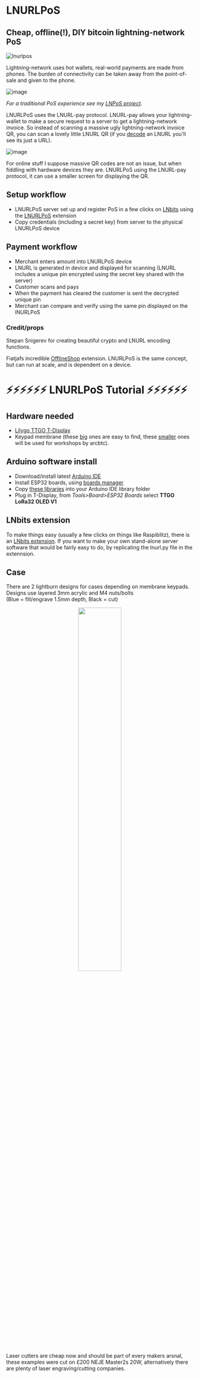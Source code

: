 # LNURLPoS
## Cheap, offline(!), DIY bitcoin lightning-network PoS

![lnurlpos](https://user-images.githubusercontent.com/33088785/134704675-0db75723-3da9-430d-b5fa-738880961305.png)


Lightning-network uses hot wallets, real-world payments are made from phones. The burden of connectivity can be taken away from the point-of-sale and given to the phone.


![image](https://user-images.githubusercontent.com/33088785/134652952-cf5c95ac-afc2-4175-8d09-a983c3f066bc.png)

<i>For a traditional PoS experience see my <a href="https://github.com/arcbtc/LNPoS">LNPoS project</a>.</i>

LNURLPoS uses the LNURL-pay protocol. LNURL-pay allows your lightning-wallet to make a secure request to a server to get a lightning-network invoice. So instead of scanning a massive ugly lightning-network invoice QR, you can scan a lovely little LNURL QR (if you <a href="https://lnurl.fiatjaf.com/codec/">decode</a> an LNURL you'll see its just a URL).  

![image](https://user-images.githubusercontent.com/33088785/134657379-bd9e18f0-0289-498b-a1fc-c084c60e64e3.png)

For online stuff I suppose massive QR codes are not an issue, but when fiddling with hardware devices they are. LNURLPoS using the LNURL-pay protocol, it can use a smaller screen for displaying the QR.

## Setup workflow

* LNURLPoS server set up and register PoS in a few clicks on <a href="https://github.com/lnbits/lnbits/">LNbits</a> using the <a href="https://github.com/lnbits/lnbits/tree/master/lnbits/extensions/lnurlpos">LNURLPoS</a> extension 
* Copy credentials (including a secret key) from server to the physical LNURLPoS device

## Payment workflow

* Merchant enters amount into LNURLPoS device
* LNURL is generated in device and displayed for scanning (LNURL includes a unique pin encrypted using the secret key shared with the server)
* Customer scans and pays
* When the payment has cleared the customer is sent the decrypted unique pin
* Merchant can compare and verify using the same pin displayed on the lNURLPoS

### Credit/props

Stepan Snigerev for creating beautiful crypto and LNURL encoding functions.

Fiatjafs incredible <a href="https://github.com/lnbits/lnbits/tree/master/lnbits/extensions/offlineshop">OfflineShop</a> extension. LNURLPoS is the same concept, but can run at scale, and is dependent on a device. 

# ⚡⚡⚡⚡⚡⚡ LNURLPoS Tutorial ⚡⚡⚡⚡⚡⚡

## Hardware needed

* <a href="https://www.aliexpress.com/item/33048962331.html">Lilygo TTGO T-Display</a>
* Keypad membrane (these <a href="https://www.aliexpress.com/item/32812109541.html">big</a> ones are easy to find, these <a href="https://www.aliexpress.com/item/1005003263865347.html">smaller</a> ones will be used for workshops by arcbtc).

## Arduino software install

* Download/install latest <a href="https://www.arduino.cc/en/software">Arduino IDE</a>
* Install ESP32 boards, using <a href="https://docs.espressif.com/projects/arduino-esp32/en/latest/installing.html#installing-using-boards-manager">boards manager</a>
* Copy <a href="https://github.com/arcbtc/LNURLPoS/tree/main/LNURLPoS/libraries">these libraries</a> into your Arduino IDE library folder
* Plug in T-Display, from *Tools>Board>ESP32 Boards* select **TTGO LoRa32 OLED V1**
## LNbits extension

To make things easy (usually a few clicks on things like Raspiblitz), there is an <a href="https://github.com/lnbits/lnbits/tree/master/lnbits/extensions/lnurlpos">LNbits extension</a>.
If you want to make your own stand-alone server software that would be fairly easy to do, by replicating the lnurl.py file in the extennsion.

## Case

There are 2 lightburn designs for cases depending on membrane keypads. Designs use layered 3mm acrylic and M4 nuts/bolts <br/>(Blue = fill/engrave 1.5mm depth, Black = cut)
<p align="center">
<img src="https://user-images.githubusercontent.com/33088785/134685048-bba3c43f-a454-4459-a6e9-211a60c70ff1.gif" style="width:48%; height: 50%">
</p>
<br/><br/>
Laser cutters are cheap now and should be part of every makers arsnal, these examples were cut on £200 NEJE Master2s 20W, alternatively there are plenty of laser engraving/cutting companies.
<br/><br/>


